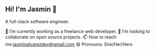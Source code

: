  ## Hi! I'm Jasmin  👋
A full-stack software engineer.

🔭 I’m currently working as a freelance web developer.
👯 I’m looking to collaborate on open source projects.
📫 How to reach me:jasminalvarezdev@gmail.com
😄 Pronouns: She/Her/Hers 

